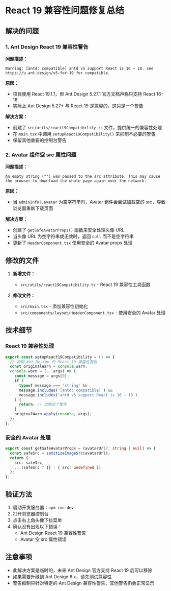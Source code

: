 # React 19 兼容性问题修复总结

## 解决的问题

### 1. Ant Design React 19 兼容性警告

**问题描述：**
```
Warning: [antd: compatible] antd v5 support React is 16 ~ 18. see https://u.ant.design/v5-for-19 for compatible.
```

**原因：** 
- 项目使用 React 19.1.1，但 Ant Design 5.27.1 官方文档声称只支持 React 16-18
- 实际上 Ant Design 5.27+ 与 React 19 是兼容的，这只是一个警告

**解决方案：**
- 创建了 `src/utils/react19Compatibility.ts` 文件，提供统一的兼容性处理
- 在 `main.tsx` 中调用 `setupReact19Compatibility()` 来抑制不必要的警告
- 保留其他重要的控制台警告

### 2. Avatar 组件空 src 属性问题

**问题描述：**
```
An empty string ("") was passed to the src attribute. This may cause the browser to download the whole page again over the network.
```

**原因：**
- 当 `adminInfo?.avatar` 为空字符串时，Avatar 组件会尝试加载空的 src，导致浏览器重新下载页面

**解决方案：**
- 创建了 `getSafeAvatarProps()` 函数来安全处理头像 URL
- 当头像 URL 为空字符串或无效时，返回 `null` 而不是空字符串
- 更新了 `HeaderComponent.tsx` 使用安全的 Avatar props 处理

## 修改的文件

1. **新增文件：**
   - `src/utils/react19Compatibility.ts` - React 19 兼容性工具函数

2. **修改文件：**
   - `src/main.tsx` - 添加兼容性初始化
   - `src/components/layout/HeaderComponent.tsx` - 使用安全的 Avatar 处理

## 技术细节

### React 19 兼容性处理

```typescript
export const setupReact19Compatibility = () => {
  // 抑制 Ant Design 的 React 19 兼容性警告
  const originalWarn = console.warn;
  console.warn = (...args) => {
    const message = args[0];
    if (
      typeof message === 'string' && 
      message.includes('[antd: compatible]') && 
      message.includes('antd v5 support React is 16 ~ 18')
    ) {
      return; // 忽略这个警告
    }
    originalWarn.apply(console, args);
  };
};
```

### 安全的 Avatar 处理

```typescript
export const getSafeAvatarProps = (avatarUrl?: string | null) => {
  const safeSrc = sanitizeImageSrc(avatarUrl);
  return {
    src: safeSrc,
    ...(safeSrc ? {} : { src: undefined })
  };
};
```

## 验证方法

1. 启动开发服务器：`npm run dev`
2. 打开浏览器控制台
3. 点击右上角头像下拉菜单
4. 确认没有出现以下错误：
   - Ant Design React 19 兼容性警告
   - Avatar 空 src 属性错误

## 注意事项

- 此解决方案是临时的，未来 Ant Design 官方支持 React 19 后可以移除
- 如果需要升级到 Ant Design 6.x，请先测试兼容性
- 警告抑制只针对特定的 Ant Design 兼容性警告，其他警告仍会正常显示